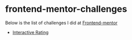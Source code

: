 # frontend-mentor-challenges

Below is the list of challenges I did at [Frontend-mentor](https://www.frontendmentor.io)

- [Interactive Rating](https://github.com/billychen0894/frontend-mentor-challenges/blob/main/challenges/Interactive-rating-component/%20README.md)
